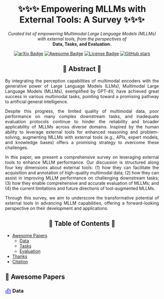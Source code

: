 <h1 align="center">✨✨✨ Empowering MLLMs with External Tools: A Survey ✨✨✨</h1>

<p align="center"><em>Curated list of empowering Multimodal Large Language Models (MLLMs) with external tools, from the perspectives of </em><br><strong>Data, Tasks, and Evaluation.</strong></p>

<p align="center">
    <a href="https://arxiv.org/abs/2502.14881"><img src="https://img.shields.io/badge/arXiv-2502.14881-b31b1b.svg" alt="arXiv Badge"></a>
    <a href="https://awesome.re"><img src="https://awesome.re/badge.svg" alt="Awesome Badge"></a>
    <a href="https://creativecommons.org/licenses/by-nc/4.0/"><img src="https://img.shields.io/badge/License-CC_BY--NC_4.0-lightgrey.svg" alt="License Badge"></a>
    <a href="[https://github.com/Lackel/Awesome-Tools-for-MLLMs](https://github.com/Lackel/Awesome-Tools-for-MLLMs)"><img src="https://img.shields.io/github/stars/Lackel/Awesome-Tools-for-MLLMs?style=social" alt="GitHub stars"></a>
</p>

<h2 align="center">🚀 Abstract 🚀</h2>

<p align="justify">By integrating the perception capabilities of multimodal encoders with the generative power of Large Language Models (LLMs), Multimodal Large Language Models (MLLMs), exemplified by GPT-4V, have achieved great success in various multimodal tasks, pointing toward a promising pathway to artificial general intelligence.</p>

<p align="justify">
Despite this progress, the limited quality of multimodal data, poor performance on many complex downstream tasks, and inadequate evaluation protocols continue to hinder the reliability and broader applicability of MLLMs across diverse domains.
Inspired by the human ability to leverage external tools for enhanced reasoning and problem-solving, augmenting MLLMs with external tools (e.g., APIs, expert models, and knowledge bases) offers a promising strategy to overcome these challenges.
</p>

<p align="justify">
In this paper, we present a comprehensive survey on leveraging external tools to enhance MLLM performance. Our discussion is structured along four key dimensions about external tools: (1) how they can facilitate the acquisition and annotation of high-quality multimodal data; (2) how they can assist in improving MLLM performance on challenging downstream tasks; (3) how they enable comprehensive and accurate evaluation of MLLMs; and (4) the current limitations and future directions of tool-augmented MLLMs.
</p>

<p align="justify">
Through this survey, we aim to underscore the transformative potential of external tools in advancing MLLM capabilities, offering a forward-looking perspective on their development and applications.
</p>

<h2 align="center"> 📜 Table of Contents 📜</h2>

- [Awesome Papers](#awesome-papers)
  - [Data](#data)
  - [Tasks](#tasks)
  - [Evaluation](#evaluation)
- [Thanks](#thanks)
- [Citation](#citation)

<h2 id="awesome-papers"> 👑 Awesome Papers </h2>

<h3 id="data"> <img src="assets/data.svg" alt="Icon" width="20" style="vertical-align:middle"/> Data </h3>
